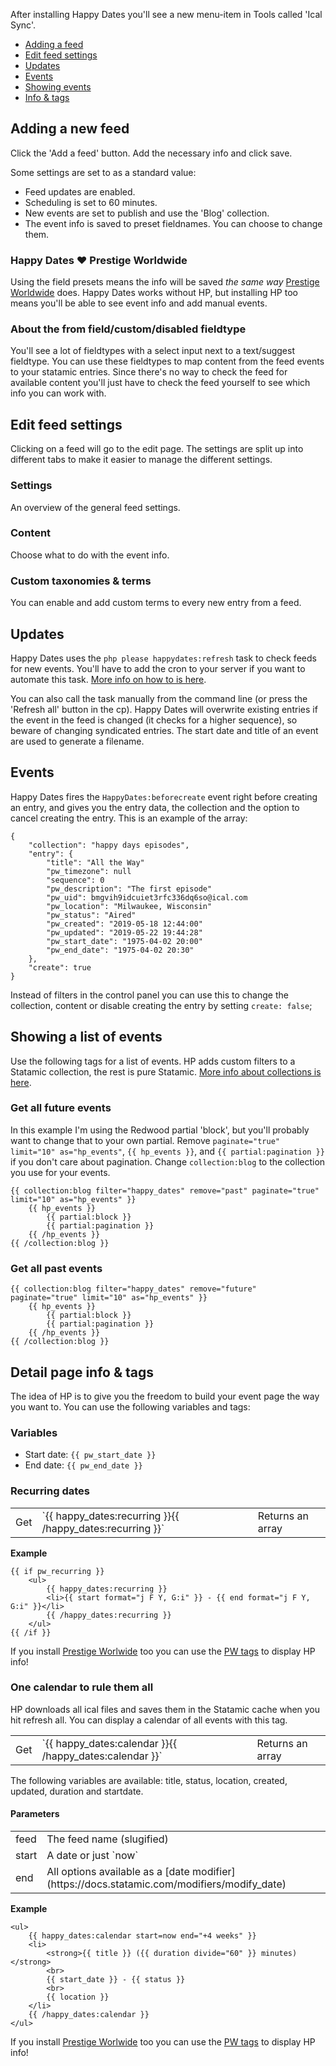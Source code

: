 After installing Happy Dates you'll see a new menu-item in Tools called 'Ical Sync'.

* [Adding a feed](#adding)
* [Edit feed settings](#edit)
* [Updates](#updates)
* [Events](#events)
* [Showing events](#list)
* [Info & tags](#detail)

## Adding a new feed <a id="adding"></a>
Click the 'Add a feed' button. Add the necessary info and click save.

Some settings are set to as a standard value:

* Feed updates are enabled.
* Scheduling is set to 60 minutes.
* New events are set to publish and use the 'Blog' collection.
* The event info is saved to preset fieldnames. You can choose to change them.

### Happy Dates ❤ Prestige Worldwide
Using the field presets means the info will be saved _the same way_ [Prestige Worldwide](https://statamic.com/marketplace/addons/prestige-worldwide) does. Happy Dates works without HP, but installing HP too means you'll be able to see event info and add manual events.

### About the from field/custom/disabled fieldtype
You'll see a lot of fieldtypes with a select input next to a text/suggest fieldtype. You can use these fieldtypes to map content from the feed events to your statamic entries. Since there's no way to check the feed for available content you'll just have to check the feed yourself to see which info you can work with.

## Edit feed settings <a id="edit"></a>
Clicking on a feed will go to the edit page. The settings are split up into different tabs to make it easier to manage the different settings.

### Settings
An overview of the general feed settings.

### Content
Choose what to do with the event info.

### Custom taxonomies & terms
You can enable and add custom terms to every new entry from a feed.

## Updates <a id="updates"></a>
Happy Dates uses the `php please happydates:refresh` task to check feeds for new events. You'll have to add the cron to your server if you want to automate this task. [More info on how to is here](https://docs.statamic.com/addons/classes/tasks).

You can also call the task manually from the command line (or press the 'Refresh all' button in the cp). Happy Dates will overwrite existing entries if the event in the feed is changed (it checks for a higher sequence), so beware of changing syndicated entries. The start date and title of an event are used to generate a filename.


## Events <a id="events"></a>
Happy Dates fires the `HappyDates:beforecreate` event right before creating an entry, and gives you the entry data, the collection and the option to cancel creating the entry. This is an example of the array:

```
{
    "collection": "happy days episodes",
    "entry": {
        "title": "All the Way"
        "pw_timezone": null
        "sequence": 0
        "pw_description": "The first episode"
        "pw_uid": bmgvih9idcuiet3rfc336dq6so@ical.com
        "pw_location": "Milwaukee, Wisconsin"
        "pw_status": "Aired"
        "pw_created": "2019-05-18 12:44:00"
        "pw_updated": "2019-05-22 19:44:28"
        "pw_start_date": "1975-04-02 20:00"
        "pw_end_date": "1975-04-02 20:30"
    },
    "create": true
}
```

Instead of filters in the control panel you can use this to change the collection, content or disable creating the entry by setting `create: false`;

## Showing a list of events <a id="list"></a>
Use the following tags for a list of events. HP adds custom filters to a Statamic collection, the rest is pure Statamic. [More info about collections is here](https://docs.statamic.com/tags/collection).

### Get all future events <a id="future"></a>
In this example I'm using the Redwood partial 'block', but you'll probably want to change that to your own partial. Remove `paginate="true" limit="10" as="hp_events"`, `{{ hp_events }}`, and `{{ partial:pagination }}` if you don't care about pagination. Change `collection:blog` to the collection you use for your events.

    {{ collection:blog filter="happy_dates" remove="past" paginate="true" limit="10" as="hp_events" }}
        {{ hp_events }}
            {{ partial:block }}
            {{ partial:pagination }}
        {{ /hp_events }}
    {{ /collection:blog }}

### Get all past events <a id="past"></a>
    {{ collection:blog filter="happy_dates" remove="future" paginate="true" limit="10" as="hp_events" }}
        {{ hp_events }}
            {{ partial:block }}
            {{ partial:pagination }}
        {{ /hp_events }}
    {{ /collection:blog }}

## Detail page info & tags <a id="detail"></a>
The idea of HP is to give you the freedom to build your event page the way you want to. You can use the following variables and tags:

### Variables
* Start date: `{{ pw_start_date }}`
* End date: `{{ pw_end_date }}`

### Recurring dates
<table>
    <tbody>
        <tr>
            <td>Get</td>
            <td>`{{ happy_dates:recurring }}{{ /happy_dates:recurring }}`</td>
            <td>Returns an array</td>
        </tr>
    </tbody>
</table>

**Example**   

    {{ if pw_recurring }}
        <ul>
            {{ happy_dates:recurring }}
            <li>{{ start format="j F Y, G:i" }} - {{ end format="j F Y, G:i" }}</li>
            {{ /happy_dates:recurring }}
        </ul>
    {{ /if }}

If you install [Prestige Worlwide](https://statamic.com/marketplace/addons/prestige-worldwide) too you can use the [PW tags](https://statamic.com/marketplace/addons/prestige-worldwide/docs#tags) to display HP info!

### One calendar to rule them all
HP downloads all ical files and saves them in the Statamic cache when you hit refresh all. You can display a calendar of all events with this tag.
<table>
    <tbody>
        <tr>
            <td>Get</td>
            <td>`{{ happy_dates:calendar }}{{ /happy_dates:calendar }}`</td>
            <td>Returns an array</td>
        </tr>
    </tbody>
</table>
The following variables are available: title, status, location, created, updated, duration and startdate.

#### Parameters
<table>
<tbody>
<tr>
<td>feed</td>
<td>The feed name (slugified)</td>
</tr>
<tr>
<td>start</td>
<td>A date or just `now`</td>
</tr>
<tr>
<td>end</td>
<td>All options available as a [date modifier](https://docs.statamic.com/modifiers/modify_date)</td>
</tr>
</tbody>
</table>


**Example**   

    <ul>
        {{ happy_dates:calendar start=now end="+4 weeks" }}
        <li>
            <strong>{{ title }} ({{ duration divide="60" }} minutes)</strong>
            <br>
            {{ start_date }} - {{ status }}
            <br>
            {{ location }}
        </li>
        {{ /happy_dates:calendar }}
    </ul>

If you install [Prestige Worlwide](https://statamic.com/marketplace/addons/prestige-worldwide) too you can use the [PW tags](https://statamic.com/marketplace/addons/prestige-worldwide/docs#tags) to display HP info!
